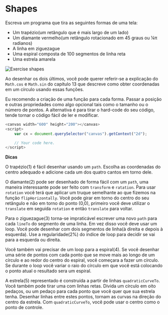 # Shapes

Escreva um programa que tira as seguintes formas de uma tela:

- Um trapézio(um retângulo que é mais largo de um lado)
- Um diamante vermelho(um retângulo rotacionado em 45 graus ou ¼π radianos)
- A linha em ziguezague
- Uma espiral composta de 100 segmentos de linha reta
- Uma estrela amarela

![Exercise shapes](https://raw.githubusercontent.com/braziljs/eloquente-javascript/master/img/exercise_shapes.png)

Ao desenhar os dois últimos, você pode querer referir-se a explicação do `Math.cos` e `Math.sin` do capítulo 13 que descreve como obter coordenadas em um círculo usando essas funções.

Eu recomendo a criação de uma função para cada forma. Passar a posição e outras propriedades como algo opcional tais como o tamanho ou o número de pontos. A alternativa é para tirar o hard-code do seu código, tende tornar o código fácil de ler e modificar.

```js
<canvas width="600" height="200"></canvas>
<script>
	var cx = document.querySelector("canvas").getContext("2d");

	// Your code here.
</script>
```

**Dicas**

O trapézio(1) é fácil desenhar usando um `path`. Escolha as coordenadas do centro adequado e adicione cada um dos quatro cantos em torno dele. 

O diamante(2) pode ser desenhado de forma fácil com um `path`, uma maneira interessante pode ser feito com `transform` e `ratation`. Para usar `rotation` você terá que aplicar um truque semelhante ao que fizemos na função `flipHorizontally`. Você pode girar em torno do centro do seu retângulo e não em torno do ponto (0,0), primeiro você deve utilizar o `translate` em seguida `rotation` e então `translate` para voltar. 

Para o ziguezague(3) torna-se impraticável escrever uma novo `path` para cada `lineTo` do segmento de uma linha. Em vez disso você deve usar um loop. Você pode desenhar com dois segmentos de linha(à direita e depois à esquerda). Use a regularidade(2%) do índice de loop para decidir se vai para a esquerda ou direita. 

Você também vai precisar de um loop para a espiral(4). Se você desenhar uma série de pontos com cada ponto que se move mais ao longo de um círculo e ao redor do centro do espiral, você começara a fazer um círculo. Se durante o loop você variar o raio do círculo em que você está colocando o ponto atual o resultado sera um espiral. 

A estrela(5) representado é construída a partir de linhas `quadraticCurveTo`. Você também pode tirar uma com linhas retas. Divida um círculo em oito pedaços, ou um pedaço para cada ponto que você quer que sua estrela tenha. Desenhar linhas entre estes pontos, tornam as curvas na direção do centro da estrela. Com `quadraticCurveTo`, você pode usar o centro como o ponto de controle.
